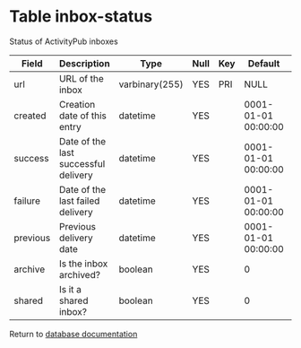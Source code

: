 Table inbox-status
===========
Status of ActivityPub inboxes

| Field | Description | Type | Null | Key | Default | Extra |
| ----- | ----------- | ---- | ---- | --- | ------- | ----- |
| url | URL of the inbox | varbinary(255) | YES | PRI | NULL |  |    
| created | Creation date of this entry | datetime | YES |  | 0001-01-01 00:00:00 |  |    
| success | Date of the last successful delivery | datetime | YES |  | 0001-01-01 00:00:00 |  |    
| failure | Date of the last failed delivery | datetime | YES |  | 0001-01-01 00:00:00 |  |    
| previous | Previous delivery date | datetime | YES |  | 0001-01-01 00:00:00 |  |    
| archive | Is the inbox archived? | boolean | YES |  | 0 |  |    
| shared | Is it a shared inbox? | boolean | YES |  | 0 |  |    

Return to [database documentation](help/database)
